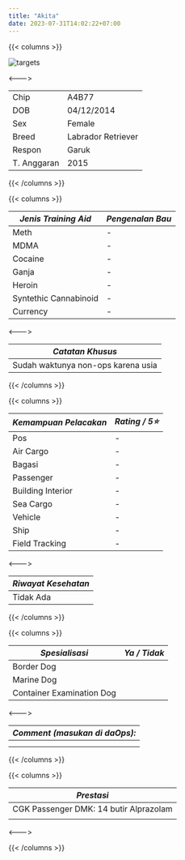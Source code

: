 ```yaml
---
title: "Akita"
date: 2023-07-31T14:02:22+07:00
---
```

{{< columns >}} <!-- begin columns block -->

![targets](/akita.jpg)

<---> <!-- magic separator, between columns -->


|             |                    |
| ------------- | -------------------- |
| Chip        | A4B77              |
| DOB         | 04/12/2014         |
| Sex         | Female             |
| Breed       | Labrador Retriever |
| Respon      | Garuk              |
| T. Anggaran | 2015               |

{{< /columns >}}

{{< columns >}} <!-- begin columns block -->


| ***Jenis Training Aid*** | ***Pengenalan Bau*** |
| -------------------------- | ---------------------- |
| Meth                     | -                    |
| MDMA                     | -                    |
| Cocaine                  | -                    |
| Ganja                    | -                    |
| Heroin                   | -                    |
| Syntethic Cannabinoid    | -                    |
| Currency                 | -                    |

<---> <!-- magic separator, between columns -->


| ***Catatan Khusus***               |
| ------------------------------------ |
| Sudah waktunya non-ops karena usia |

{{< /columns >}}

{{< columns >}} <!-- begin columns block -->


| ***Kemampuan Pelacakan*** | ***Rating / 5⭐*** |
| --------------------------- | -------------------- |
| Pos                       | -                  |
| Air Cargo                 | -                  |
| Bagasi                    | -                  |
| Passenger                 | -                  |
| Building Interior         | -                  |
| Sea Cargo                 | -                  |
| Vehicle                   | -                  |
| Ship                      | -                  |
| Field Tracking            | -                  |

<---><!-- magic separator, between columns -->


| ***Riwayat Kesehatan*** |
| ------------------------- |
| Tidak Ada               |

{{< /columns >}}

{{< columns >}} <!-- begin columns block -->


| ***Spesialisasi***        | ***Ya / Tidak*** |
| --------------------------- | ------------------ |
| Border Dog                |                  |
| Marine Dog                |                  |
| Container Examination Dog |                  |

<---> <!-- magic separator, between columns -->


| ***Comment (masukan di daOps):*** |
| ----------------------------------- |
|                                   |
|                                   |

{{< /columns >}}

{{< columns >}} <!-- begin columns block -->


| ***Prestasi***                         |
| ---------------------------------------- |
| CGK Passenger DMK: 14 butir Alprazolam |
|                                        |

<---> <!-- magic separator, between columns -->

{{< /columns >}}
